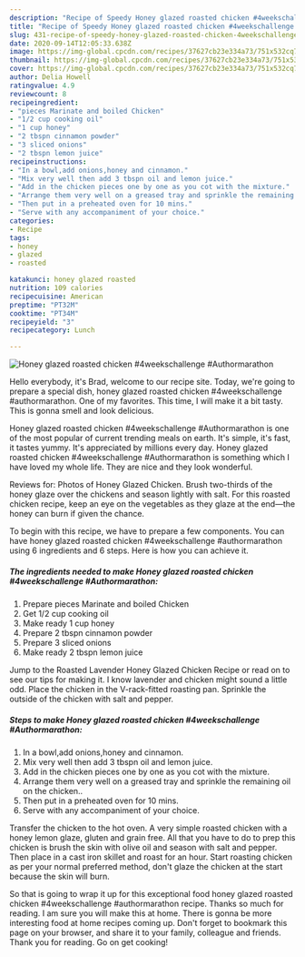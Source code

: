 ```yaml
---
description: "Recipe of Speedy Honey glazed roasted chicken #4weekschallenge #Authormarathon"
title: "Recipe of Speedy Honey glazed roasted chicken #4weekschallenge #Authormarathon"
slug: 431-recipe-of-speedy-honey-glazed-roasted-chicken-4weekschallenge-authormarathon
date: 2020-09-14T12:05:33.638Z
image: https://img-global.cpcdn.com/recipes/37627cb23e334a73/751x532cq70/honey-glazed-roasted-chicken-4weekschallenge-authormarathon-recipe-main-photo.jpg
thumbnail: https://img-global.cpcdn.com/recipes/37627cb23e334a73/751x532cq70/honey-glazed-roasted-chicken-4weekschallenge-authormarathon-recipe-main-photo.jpg
cover: https://img-global.cpcdn.com/recipes/37627cb23e334a73/751x532cq70/honey-glazed-roasted-chicken-4weekschallenge-authormarathon-recipe-main-photo.jpg
author: Delia Howell
ratingvalue: 4.9
reviewcount: 8
recipeingredient:
- "pieces Marinate and boiled Chicken"
- "1/2 cup cooking oil"
- "1 cup honey"
- "2 tbspn cinnamon powder"
- "3 sliced onions"
- "2 tbspn lemon juice"
recipeinstructions:
- "In a bowl,add onions,honey and cinnamon."
- "Mix very well then add 3 tbspn oil and lemon juice."
- "Add in the chicken pieces one by one as you cot with the mixture."
- "Arrange them very well on a greased tray and sprinkle the remaining oil on the chicken.."
- "Then put in a preheated oven for 10 mins."
- "Serve with any accompaniment of your choice."
categories:
- Recipe
tags:
- honey
- glazed
- roasted

katakunci: honey glazed roasted 
nutrition: 109 calories
recipecuisine: American
preptime: "PT32M"
cooktime: "PT34M"
recipeyield: "3"
recipecategory: Lunch

---
```



![Honey glazed roasted chicken #4weekschallenge #Authormarathon](https://img-global.cpcdn.com/recipes/37627cb23e334a73/751x532cq70/honey-glazed-roasted-chicken-4weekschallenge-authormarathon-recipe-main-photo.jpg)

Hello everybody, it's Brad, welcome to our recipe site. Today, we're going to prepare a special dish, honey glazed roasted chicken #4weekschallenge #authormarathon. One of my favorites. This time, I will make it a bit tasty. This is gonna smell and look delicious.

Honey glazed roasted chicken #4weekschallenge #Authormarathon is one of the most popular of current trending meals on earth. It's simple, it's fast, it tastes yummy. It's appreciated by millions every day. Honey glazed roasted chicken #4weekschallenge #Authormarathon is something which I have loved my whole life. They are nice and they look wonderful.

Reviews for: Photos of Honey Glazed Chicken. Brush two-thirds of the honey glaze over the chickens and season lightly with salt. For this roasted chicken recipe, keep an eye on the vegetables as they glaze at the end—the honey can burn if given the chance.


To begin with this recipe, we have to prepare a few components. You can have honey glazed roasted chicken #4weekschallenge #authormarathon using 6 ingredients and 6 steps. Here is how you can achieve it.

<!--inarticleads1-->

##### The ingredients needed to make Honey glazed roasted chicken #4weekschallenge #Authormarathon:

1. Prepare pieces Marinate and boiled Chicken
1. Get 1/2 cup cooking oil
1. Make ready 1 cup honey
1. Prepare 2 tbspn cinnamon powder
1. Prepare 3 sliced onions
1. Make ready 2 tbspn lemon juice


Jump to the Roasted Lavender Honey Glazed Chicken Recipe or read on to see our tips for making it. I know lavender and chicken might sound a little odd. Place the chicken in the V-rack-fitted roasting pan. Sprinkle the outside of the chicken with salt and pepper. 

<!--inarticleads2-->

##### Steps to make Honey glazed roasted chicken #4weekschallenge #Authormarathon:

1. In a bowl,add onions,honey and cinnamon.
1. Mix very well then add 3 tbspn oil and lemon juice.
1. Add in the chicken pieces one by one as you cot with the mixture.
1. Arrange them very well on a greased tray and sprinkle the remaining oil on the chicken..
1. Then put in a preheated oven for 10 mins.
1. Serve with any accompaniment of your choice.


Transfer the chicken to the hot oven. A very simple roasted chicken with a honey lemon glaze, gluten and grain free. All that you have to do to prep this chicken is brush the skin with olive oil and season with salt and pepper. Then place in a cast iron skillet and roast for an hour. Start roasting chicken as per your normal preferred method, don&#39;t glaze the chicken at the start because the skin will burn. 

So that is going to wrap it up for this exceptional food honey glazed roasted chicken #4weekschallenge #authormarathon recipe. Thanks so much for reading. I am sure you will make this at home. There is gonna be more interesting food at home recipes coming up. Don't forget to bookmark this page on your browser, and share it to your family, colleague and friends. Thank you for reading. Go on get cooking!
